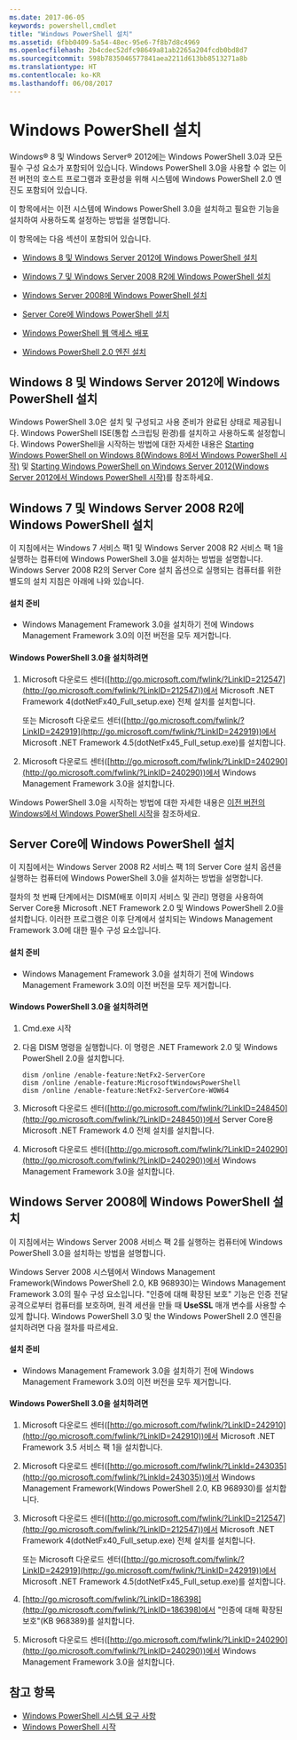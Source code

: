 ```yaml
---
ms.date: 2017-06-05
keywords: powershell,cmdlet
title: "Windows PowerShell 설치"
ms.assetid: 6fbb0409-5a54-48ec-95e6-7f8b7d8c4969
ms.openlocfilehash: 2b4cdec52dfc98649a81ab2265a204fcdb0bd8d7
ms.sourcegitcommit: 598b7835046577841aea2211d613bb8513271a8b
ms.translationtype: HT
ms.contentlocale: ko-KR
ms.lasthandoff: 06/08/2017
---
```

# <a name="installing-windows-powershell"></a>Windows PowerShell 설치
Windows® 8 및 Windows Server® 2012에는 Windows PowerShell 3.0과 모든 필수 구성 요소가 포함되어 있습니다. Windows PowerShell 3.0을 사용할 수 없는 이전 버전의 호스트 프로그램과 호환성을 위해 시스템에 Windows PowerShell 2.0 엔진도 포함되어 있습니다.

이 항목에서는 이전 시스템에 Windows PowerShell 3.0을 설치하고 필요한 기능을 설치하여 사용하도록 설정하는 방법을 설명합니다.

이 항목에는 다음 섹션이 포함되어 있습니다.

-   [Windows 8 및 Windows Server 2012에 Windows PowerShell 설치](Installing-Windows-PowerShell.md#BKMK_InstallingOnWindows8andWindowsServer2012)

-   [Windows 7 및 Windows Server 2008 R2에 Windows PowerShell 설치](Installing-Windows-PowerShell.md#BKMK_InstallingOnWindows7andWindowsServer2008R2)

-   [Windows Server 2008에 Windows PowerShell 설치](Installing-Windows-PowerShell.md#BKMK_InstallingOnWindowsServer2008LH)

-   [Server Core에 Windows PowerShell 설치](Installing-Windows-PowerShell.md#BKMK_InstallingOnServerCore)

-   [Windows PowerShell 웹 액세스 배포](https://technet.microsoft.com/en-us/library/639d0eff-98a3-4124-b52c-26921ebd98b0)

-   [Windows PowerShell 2.0 엔진 설치](Installing-the-Windows-PowerShell-2.0-Engine.md)

## <a name="BKMK_InstallingOnWindows8andWindowsServer2012"></a>Windows 8 및 Windows Server 2012에 Windows PowerShell 설치
Windows PowerShell 3.0은 설치 및 구성되고 사용 준비가 완료된 상태로 제공됩니다. Windows PowerShell ISE(통합 스크립팅 환경)를 설치하고 사용하도록 설정합니다. Windows PowerShell을 시작하는 방법에 대한 자세한 내용은 [Starting Windows PowerShell on Windows 8(Windows 8에서 Windows PowerShell 시작)](https://technet.microsoft.com/en-us/library/d7be1668-8617-4890-ad90-dd9765fbd2c3) 및 [Starting Windows PowerShell on Windows Server 2012(Windows Server 2012에서 Windows PowerShell 시작)](https://technet.microsoft.com/library/hh831491.aspx#BKMK_powershell)를 참조하세요.

## <a name="BKMK_InstallingOnWindows7andWindowsServer2008R2"></a>Windows 7 및 Windows Server 2008 R2에 Windows PowerShell 설치
이 지침에서는 Windows 7 서비스 팩1 및 Windows Server 2008 R2 서비스 팩 1을 실행하는 컴퓨터에 Windows PowerShell 3.0을 설치하는 방법을 설명합니다. Windows Server 2008 R2의 Server Core 설치 옵션으로 실행되는 컴퓨터를 위한 별도의 설치 지침은 아래에 나와 있습니다.

#### <a name="getting-ready-to-install"></a>설치 준비

-   Windows Management Framework 3.0을 설치하기 전에 Windows Management Framework 3.0의 이전 버전을 모두 제거합니다.

#### <a name="to-install-windows-powershell-30"></a>Windows PowerShell 3.0을 설치하려면

1.  Microsoft 다운로드 센터([http://go.microsoft.com/fwlink/?LinkID=212547](http://go.microsoft.com/fwlink/?LinkID=212547))에서 Microsoft .NET Framework 4(dotNetFx40_Full_setup.exe) 전체 설치를 설치합니다.

    또는 Microsoft 다운로드 센터([http://go.microsoft.com/fwlink/?LinkID=242919](http://go.microsoft.com/fwlink/?LinkID=242919))에서 Microsoft .NET Framework 4.5(dotNetFx45_Full_setup.exe)를 설치합니다.

2.  Microsoft 다운로드 센터([http://go.microsoft.com/fwlink/?LinkID=240290](http://go.microsoft.com/fwlink/?LinkID=240290))에서 Windows Management Framework 3.0을 설치합니다.

Windows PowerShell 3.0을 시작하는 방법에 대한 자세한 내용은 [이전 버전의 Windows에서 Windows PowerShell 시작](Starting-Windows-PowerShell-on-Earlier-Versions-of-Windows.md)을 참조하세요.

## <a name="BKMK_InstallingOnServerCore"></a>Server Core에 Windows PowerShell 설치
이 지침에서는 Windows Server 2008 R2 서비스 팩 1의 Server Core 설치 옵션을 실행하는 컴퓨터에 Windows PowerShell 3.0을 설치하는 방법을 설명합니다.

절차의 첫 번째 단계에서는 DISM(배포 이미지 서비스 및 관리) 명령을 사용하여 Server Core용 Microsoft .NET Framework 2.0 및 Windows PowerShell 2.0을 설치합니다. 이러한 프로그램은 이후 단계에서 설치되는 Windows Management Framework 3.0에 대한 필수 구성 요소입니다.

#### <a name="getting-ready-to-install"></a>설치 준비

-   Windows Management Framework 3.0을 설치하기 전에 Windows Management Framework 3.0의 이전 버전을 모두 제거합니다.

#### <a name="to-install-windows-powershell-30"></a>Windows PowerShell 3.0을 설치하려면

1.  Cmd.exe 시작

2.  다음 DISM 명령을 실행합니다. 이 명령은 .NET Framework 2.0 및 Windows PowerShell 2.0을 설치합니다.

    ```
    dism /online /enable-feature:NetFx2-ServerCore
    dism /online /enable-feature:MicrosoftWindowsPowerShell
    dism /online /enable-feature:NetFx2-ServerCore-WOW64
    ```

3.  Microsoft 다운로드 센터([http://go.microsoft.com/fwlink/?LinkID=248450](http://go.microsoft.com/fwlink/?LinkID=248450))에서 Server Core용 Microsoft .NET Framework 4.0 전체 설치를 설치합니다.

4.  Microsoft 다운로드 센터([http://go.microsoft.com/fwlink/?LinkID=240290](http://go.microsoft.com/fwlink/?LinkID=240290))에서 Windows Management Framework 3.0을 설치합니다.

## <a name="BKMK_InstallingOnWindowsServer2008LH"></a>Windows Server 2008에 Windows PowerShell 설치
이 지침에서는 Windows Server 2008 서비스 팩 2를 실행하는 컴퓨터에 Windows PowerShell 3.0을 설치하는 방법을 설명합니다.

Windows Server 2008 시스템에서 Windows Management Framework(Windows PowerShell 2.0, KB 968930)는 Windows Management Framework 3.0의 필수 구성 요소입니다. "인증에 대해 확장된 보호" 기능은 인증 전달 공격으로부터 컴퓨터를 보호하며, 원격 세션을 만들 때 **UseSSL** 매개 변수를 사용할 수 있게 합니다. Windows PowerShell 3.0 및 the Windows PowerShell 2.0 엔진을 설치하려면 다음 절차를 따르세요.

#### <a name="getting-ready-to-install"></a>설치 준비

-   Windows Management Framework 3.0을 설치하기 전에 Windows Management Framework 3.0의 이전 버전을 모두 제거합니다.

#### <a name="to-install-windows-powershell-30"></a>Windows PowerShell 3.0을 설치하려면

1.  Microsoft 다운로드 센터([http://go.microsoft.com/fwlink/?LinkID=242910](http://go.microsoft.com/fwlink/?LinkID=242910))에서 Microsoft .NET Framework 3.5 서비스 팩 1을 설치합니다.

2.  Microsoft 다운로드 센터([http://go.microsoft.com/fwlink/?LinkId=243035](http://go.microsoft.com/fwlink/?LinkId=243035))에서 Windows Management Framework(Windows PowerShell 2.0, KB 968930)를 설치합니다.

3.  Microsoft 다운로드 센터([http://go.microsoft.com/fwlink/?LinkID=212547](http://go.microsoft.com/fwlink/?LinkID=212547))에서 Microsoft .NET Framework 4(dotNetFx40_Full_setup.exe) 전체 설치를 설치합니다.

    또는 Microsoft 다운로드 센터([http://go.microsoft.com/fwlink/?LinkID=242919](http://go.microsoft.com/fwlink/?LinkID=242919))에서 Microsoft .NET Framework 4.5(dotNetFx45_Full_setup.exe)를 설치합니다.

4.  [http://go.microsoft.com/fwlink/?LinkID=186398](http://go.microsoft.com/fwlink/?LinkID=186398)에서 "인증에 대해 확장된 보호"(KB 968389)를 설치합니다.

5.  Microsoft 다운로드 센터([http://go.microsoft.com/fwlink/?LinkID=240290](http://go.microsoft.com/fwlink/?LinkID=240290))에서 Windows Management Framework 3.0을 설치합니다.

## <a name="see-also"></a>참고 항목
- [Windows PowerShell 시스템 요구 사항](Windows-PowerShell-System-Requirements.md)
- [Windows PowerShell 시작](https://technet.microsoft.com/en-us/library/8ec8c2d7-8e7c-4722-a3d2-498fe5739a8e)

